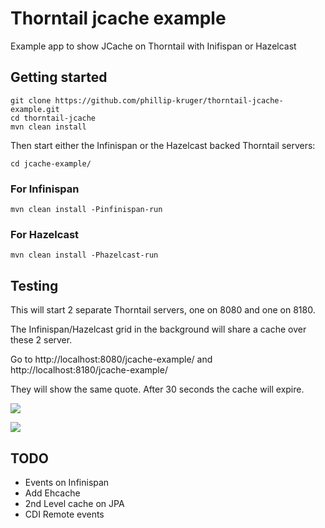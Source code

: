 # Thorntail jcache example

Example app to show JCache on Thorntail with Inifispan or Hazelcast


## Getting started

    git clone https://github.com/phillip-kruger/thorntail-jcache-example.git
    cd thorntail-jcache
    mvn clean install

Then start either the Infinispan or the Hazelcast backed Thorntail servers:

    cd jcache-example/ 

### For Infinispan
    mvn clean install -Pinfinispan-run
    
### For Hazelcast
    mvn clean install -Phazelcast-run    


## Testing

This will start 2 separate Thorntail servers, one on 8080 and one on 8180.

The Infinispan/Hazelcast grid in the background will share a cache over these 2 server.

Go to http://localhost:8080/jcache-example/ and http://localhost:8180/jcache-example/

They will show the same quote. After 30 seconds the cache will expire.

![](https://raw.githubusercontent.com/phillip-kruger/thorntail-jcache-example/master/infinispan_logo.png)

![](https://raw.githubusercontent.com/phillip-kruger/thorntail-jcache-example/master/hazelcast_logo.png)

## TODO

* Events on Infinispan
* Add Ehcache
* 2nd Level cache on JPA
* CDI Remote events